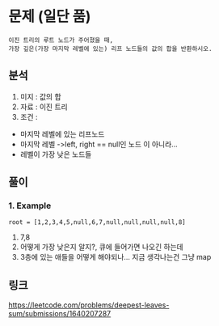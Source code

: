 # 문제 (일단 품)
~~~text
이진 트리의 루트 노드가 주어졌을 때, 
가장 깊은(가장 마지막 레벨에 있는) 리프 노드들의 값의 합을 반환하시오.
~~~

## 분석
1. 미지 : 값의 합
2. 자료 : 이진 트리
3. 조건 :
- 마지막 레벨에 있는 리프노드
- 마지막 레벨 ->left, right == null인 노드 이 아니라...
- 레벨이 가장 낮은 노드들


## 풀이

### 1. Example
~~~text
root = [1,2,3,4,5,null,6,7,null,null,null,null,8]
~~~

1. 7,8
2. 어떻게 가장 낮은지 알지?, 큐에 들어가면 나오긴 하는데
3. 3층에 있는 애들을 어떻게 해야되나... 지금 생각나는건 그냥 map


## 링크
https://leetcode.com/problems/deepest-leaves-sum/submissions/1640207287




